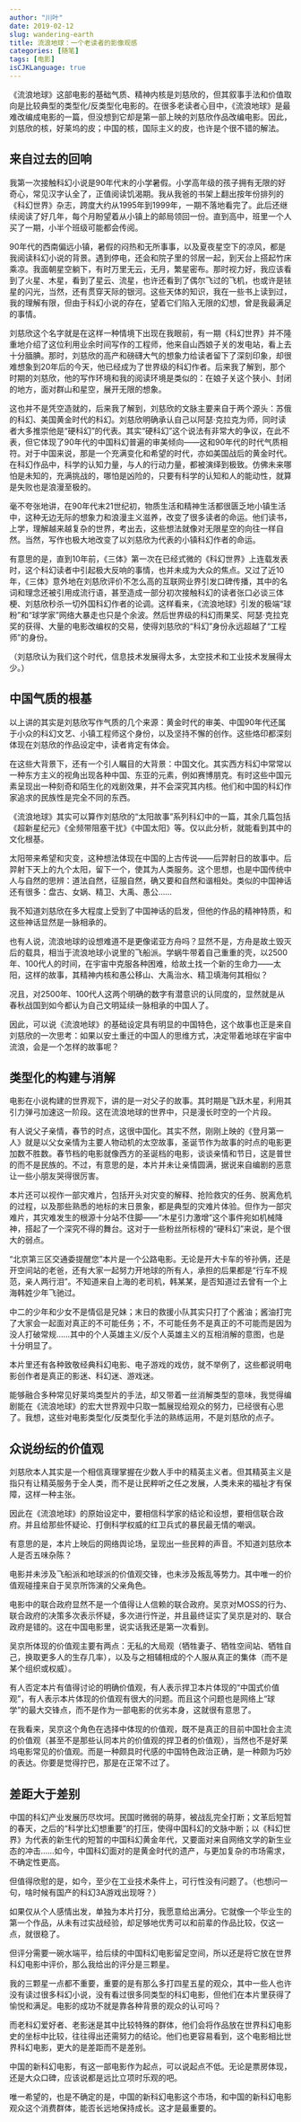 ```yaml
---
author: "川叶"
date: 2019-02-12
slug: wandering-earth
title: 流浪地球：一个老读者的影像观感
categories: [随笔]
tags: [电影]
isCJKLanguage: true
---
```


《流浪地球》这部电影的基础气质、精神内核是刘慈欣的，但其叙事手法和价值取向是比较典型的类型化/反类型化电影的。在很多老读者心目中，《流浪地球》是最难改编成电影的一篇，但没想到它却是第一部上映的刘慈欣作品改编电影。因此，刘慈欣的核，好莱坞的皮；中国的核，国际主义的皮，也许是个很不错的解法。

## 来自过去的回响

我第一次接触科幻小说是90年代末的小学暑假。小学高年级的孩子拥有无限的好奇心，常见汉字认全了，正值阅读饥渴期。我从我爸的书架上翻出按年份排列的《科幻世界》杂志，跨度大约从1995年到1999年，一期不落地看完了。此后还继续阅读了好几年，每个月盼望着从小镇上的邮局领回一份。直到高中，班里一个人买了一期，小半个班级可能都会传阅。

90年代的西南偏远小镇，暑假的闷热和无所事事，以及夏夜星空下的凉风，都是我阅读科幻小说的背景。遇到停电，还会和院子里的邻居一起，到天台上搭起竹床乘凉。我面朝星空躺下，有时万里无云，无月，繁星密布。那时视力好，我应该看到了火星、木星，看到了星云、流星，也许还看到了偶尔飞过的飞机，也或许是铱星的闪光，当然，还有贯穿天际的银河。这些天体的知识，我在一些书上读到过，我的理解有限，但由于科幻小说的存在，望着它们陷入无限的幻想，曾是我最满足的事情。

刘慈欣这个名字就是在这样一种情境下出现在我眼前，有一期《科幻世界》并不隆重地介绍了这位利用业余时间写作的工程师，他来自山西娘子关的发电站，看上去十分腼腆。那时，刘慈欣的高产和磅礴大气的想象力给读者留下了深刻印象，却很难想象到20年后的今天，他已经成为了世界级的科幻作者。后来我了解到，那个时期的刘慈欣，他的写作环境和我的阅读环境是类似的：在娘子关这个狭小、封闭的地方，面对群山和星空，展开无限的想象。

这也并不是凭空造就的，后来我了解到，刘慈欣的文脉主要来自于两个源头：苏俄的科幻、美国黄金时代的科幻。刘慈欣明确承认自己以阿瑟·克拉克为师，同时读者大多推崇他是“硬科幻”的代表。其实“硬科幻”这个说法有非常大的争议，在此不表，但它体现了90年代的中国科幻普遍的审美倾向——这和90年代的时代气质相符。对于中国来说，那是一个充满变化和希望的时代，亦如美国战后的黄金时代。在科幻作品中，科学的认知力量，与人的行动力量，都被演绎到极致。仿佛未来哪怕是未知的，充满挑战的，哪怕是凶险的，只要有科学的认知和人的能动性，就算是失败也是浪漫至极的。

毫不夸张地讲，在90年代末21世纪初，物质生活和精神生活都很匮乏地小镇生活中，这种无边无际的想象力和浪漫主义滋养，改变了很多读者的命运。他们读书，上学，理解越来越复杂的世界，考出去，这些想法就像对无限星空的向往一样自然。当然，写作也极大地改变了以刘慈欣为代表的小镇科幻作者的命运。

有意思的是，直到10年前，《三体》第一次在已经式微的《科幻世界》上连载发表时，这个科幻读者中引起极大反响的事情，也并未成为大众的焦点。又过了近10年，《三体》意外地在刘慈欣评价不怎么高的互联网业界引发口碑传播，其中的名词和理念还被引用成流行语，甚至造成一部分初次接触科幻的读者张口必谈三体梗、刘慈欣秒杀一切外国科幻作者的论调。这样看来，《流浪地球》引发的极端“球粉”和“球学家”网络大暴走也只是个余波。然后世界级的科幻雨果奖、阿瑟·克拉克奖的获得、大量的电影改编权的交易，使得刘慈欣的“科幻”身份永远超越了“工程师”的身份。

（刘慈欣认为我们这个时代，信息技术发展得太多，太空技术和工业技术发展得太少。）

## 中国气质的根基

以上讲的其实是刘慈欣写作气质的几个来源：黄金时代的审美、中国90年代还属于小众的科幻文艺、小镇工程师这个身份，以及坚持不懈的创作。这些烙印都深刻体现在刘慈欣的作品设定中，读者肯定有体会。

在这些大背景下，还有一个引人瞩目的大背景：中国文化。其实西方科幻中常常以一种东方主义的视角出现各种中国、东亚的元素，例如赛博朋克。有时这些中国元素呈现出一种刻奇和陌生化的戏剧效果，并不会深究其内核。他们和中国的科幻作家追求的民族性是完全不同的东西。

《流浪地球》其实可以算作刘慈欣的“太阳故事”系列科幻中的一篇，其余几篇包括《超新星纪元》《全频带阻塞干扰》《中国太阳》等。仅以此分析，就能看到其中的文化根基。

太阳带来希望和灾变，这种想法体现在中国的上古传说——后羿射日的故事中。后羿射下天上的九个太阳，留下一个，使其为人类服务。这个思想，也是中国传统中人与自然的思辨：道法自然，征服自然，确又要和自然和谐相处。类似的中国神话还有很多：盘古、女娲、精卫、大禹、愚公……

我不知道刘慈欣在多大程度上受到了中国神话的启发，但他的作品的精神特质，和这些神话显然是一脉相承的。

也有人说，流浪地球的设想难道不是更像诺亚方舟吗？显然不是，方舟是故土毁灭后的载具，相当于流浪地球小说里的飞船派。学蜗牛带着自己重重的壳，以2500年、100代人的时间，在宇宙中克服各种困难，给故土找一个新的生命力——太阳，这样的故事，其精神内核和愚公移山、大禹治水、精卫填海何其相似？

况且，对2500年、100代人这两个明确的数字有潜意识的认同度的，显然就是从春秋战国到如今都认为自己文明延续一脉相承的中国人了。

因此，可以说《流浪地球》的基础设定具有明显的中国特色，这个故事也正是来自刘慈欣的一次思考：如果以安土重迁的中国人的思维方式，决定带着地球在宇宙中流浪，会是一个怎样的故事呢？

## 类型化的构建与消解

电影在小说构建的世界观下，讲的是一对父子的故事。其时期是飞跃木星，利用其引力弹弓加速这一阶段。这在流浪地球的世界中，只是漫长时空的一个片段。

有人说父子亲情，春节的时点，这很中国化。其实不然，刚刚上映的《登月第一人》就是以父女亲情为主要人物动机的太空故事，圣诞节作为故事的时点的电影更加数不胜数。春节档的电影就像西方的圣诞档的电影，谈谈亲情和节日，这是普世的而不是民族的。不过，有意思的是，本片并未让亲情圆满，据说来自编剧的恶意让一些小朋友哭得很厉害。

本片还可以视作一部灾难片，包括开头对灾变的解释、抢险救灾的任务、脱离危机的过程，以及那些熟悉的地标的末日景象，都是典型的灾难片体验。但作为一部灾难片，其灾难发生的根源十分站不住脚——“木星引力激增”这个事件宛如机械降神，搭起了一个深究不得的舞台。这对于一些粉丝所标榜的“硬科幻”来说，是个很大的弱点。

“北京第三区交通委提醒您”本片是一个公路电影。无论是开大卡车的爷孙俩，还是开空间站的老爸，还有大家一起努力开地球的所有人，承担的后果都是“行车不规范，亲人两行泪”。不知道来自上海的老司机，韩某某，是否知道过去曾有一个上海韩姓少年飞驰过。

中二的少年和少女不是情侣是兄妹；末日的救援小队其实只打了个酱油；酱油打完了大家会一起面对真正的不可能任务；不，不可能任务不是真正的不可能而是因为没人打破常规……其中的个人英雄主义/反个人英雄主义的互相消解的意图，也是十分明显了。

本片里还有各种致敬经典科幻电影、电子游戏的戏仿，就不举例了，这些都说明电影创作者是真正的影迷、科幻迷、游戏迷。

能够融合多种常见好莱坞类型片的手法，却又带着一丝消解类型的意味，我觉得编剧能在《流浪地球》的宏大世界观中只取一瓢展现给观众的努力，已经很有心思了。我想，这些对电影类型化/反类型化手法的熟练运用，不是刘慈欣的点子。

## 众说纷纭的价值观

刘慈欣本人其实是一个相信真理掌握在少数人手中的精英主义者。但其精英主义是指只有让精英服务于全人类，而不是让民粹听之任之发展，人类未来的福祉才有保障，这样一种主张。

因此在《流浪地球》的原始设定中，要相信科学家的结论和设想，要相信联合政府。并且给那些怀疑论、打倒科学权威的红卫兵式的暴民最无情的嘲讽。

有意思的是，本片上映后的网络舆论场，呈现出一些民粹的声音。不知道刘慈欣本人是否五味杂陈？

电影并未涉及飞船派和地球派的价值观交锋，也未涉及叛乱等势力。其中唯一的价值观碰撞来自于吴京所饰演的父亲角色。

电影中的联合政府显然不是一个值得让人信赖的联合政府。吴京对MOSS的行为、联合政府的决策多次表示怀疑，多次进行忤逆，并且最终证实了吴京是对的、联合政府是错的。这在中国电影里，说实话我还是第一次看到。

吴京所体现的价值观主要有两点：无私的大局观（牺牲妻子、牺牲空间站、牺牲自己，换取更多人的生存几率），以及与之相辅相成的个人服从真正的集体（而不是某个组织或权威）。

有人否定本片有值得讨论的明确价值观，有人表示捍卫本片体现的“中国式价值观”，有人表示本片体现的价值观有很大的问题。而且这个问题也是网络上“球学”的最大交锋点，而不是作为一部电影的优劣本身，这就很有意思了。

在我看来，吴京这个角色在选择中体现的价值观，既不是真正的目前中国社会主流的价值观（甚至不是那些认同本片的价值观的捍卫者的价值观），当然也不是好莱坞电影常见的价值观。而是一种颇具时代感的中国特色政治正确，是一种颇为巧妙的表达。你要是觉得拧巴，那是在正常不过了。

## 差距大于差别

中国的科幻产业发展历尽坎坷。民国时微弱的萌芽，被战乱完全打断；文革后短暂的春天，之后的“科学比幻想重要”的打压，使得中国科幻的文脉中断；以《科幻世界》为代表的新生代的短暂的中国科幻黄金年代，又要面对来自网络文学的新生业态的冲击……如今，中国科幻面对的是黄金时代的遗产，与更加复杂的市场需求，不确定性更高。

但值得欣慰的是，如今，至少在工业技术条件上，可行性没有问题了。（也想问一句，啥时候有国产的科幻3A游戏出现呀？）

如果仅从个人感情出发，单独为本片打分，我愿意给出满分。它就像一个毕业生的第一个作品，从未有过实战经验，却足够地优秀可以和前辈的作品比较，仅这一点，就很稳了。

但评分需要一碗水端平，给后续的中国科幻电影留足空间，所以还是将它放在世界科幻电影中评价，那么我给出的评分是三颗星。

我的三颗星一点都不重要，重要的是有那么多打四星五星的观众，其中一些人也许没有读过很多科幻小说，没有看过很多同类型的科幻电影，但他们在本片里获得了愉悦和满足。电影的成功不就是靠各种背景的观众的认可吗？

而老科幻爱好者、老影迷是其中比较特殊的群体，他们会将作品放在世界科幻电影史的坐标中比较，往往得出还需努力的结论。他们也更容易看到，这个电影相比世界科幻电影，更大的是差距而不是差别。

中国的新科幻电影，有这一部电影作为起点，可以说起点不低。无论是票房体现，还是大众口碑，应该说都是远比立项时乐观的吧。

唯一希望的，也是不确定的是，中国的新科幻电影这个市场，和中国的新科幻电影观众这个消费群体，能否长远地保持成长。这才是最重要的。